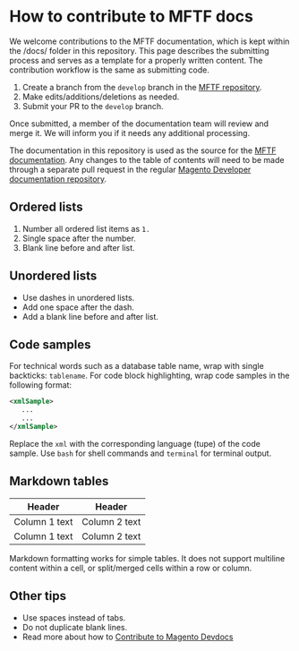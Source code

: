 # How to contribute to MFTF docs

We welcome contributions to the MFTF documentation, which is kept within the /docs/ folder in this repository.
This page describes the submitting process and serves as a template for a properly written content.
The contribution workflow is the same as submitting code.

1. Create a branch from the `develop` branch in the [MFTF repository][].
1. Make edits/additions/deletions as needed.
1. Submit your PR to the `develop` branch.

Once submitted, a member of the documentation team will review and merge it.
We will inform you if it needs any additional processing.

The documentation in this repository is used as the source for the [MFTF documentation][].
Any changes to the table of contents will need to be made through a separate pull request in the regular [Magento Developer documentation repository][].

## Ordered lists

1. Number all ordered list items as `1.`
1. Single space after the number.
1. Blank line before and after list.

## Unordered lists

- Use dashes in unordered lists.
- Add one space after the dash.
- Add a blank line before and after list.

## Code samples

For technical words such as a database table name, wrap with single backticks: `tablename`.
For code block highlighting, wrap code samples in the following format:

```xml
<xmlSample>
   ...
   ...
</xmlSample>
```

Replace the `xml` with the corresponding language (tupe) of the code sample. Use `bash` for shell commands and `terminal` for terminal output.

## Markdown tables

| Header      | Header |
| ----------- | ----------- |
| Column 1 text | Column 2 text|
| Column 1 text | Column 2 text|

Markdown formatting works for simple tables. It does not support multiline content within a cell, or split/merged cells within a row or column.

## Other tips

- Use spaces instead of tabs.
- Do not duplicate blank lines.
- Read more about how to [Contribute to Magento Devdocs][]

<!-- For readability, we abstract the link URLS to the bottom of the page. The extra set of square brackets denotes it is a link, rather than plain brackets. >

<!-- Link Definitions -->
[Magento Developer documentation repository]: https://github.com/magento/devdocs/blob/master/_data/toc/mftf.yml
[MFTF repository]: https://github.com/magento/magento2-functional-testing-framework
[Contribute to Magento Devdocs]: https://github.com/magento/devdocs/blob/master/.github/CONTRIBUTING.md
[MFTF documentation]: https://devdocs.magento.com/mftf/docs/introduction.html

